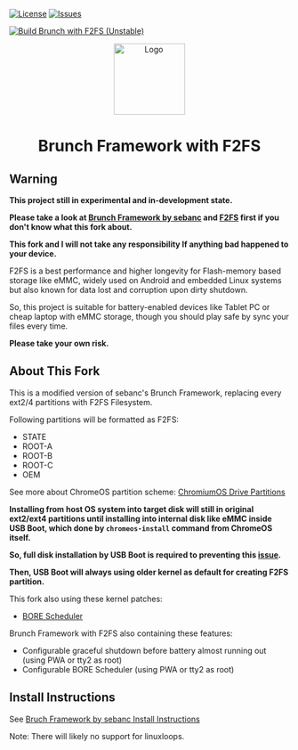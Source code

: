 <div id="top"></div>

<!-- Shields/Logos -->
[![License][license-shield]][license-url]
[![Issues][issues-shield]][issues-url]

[![Build Brunch with F2FS (Unstable)][build-unstable-shield]][build-unstable-url]

<!-- Project Logo -->
<p align="center">
  <a href="https://github.com/NETiSACK/brunch-f2fs" title="Brunch">
   <img src="./Images/decon_icon-512.png" width="128px" alt="Logo"/>
  </a>
</p>
<h1 align="center">Brunch Framework with F2FS</h1>

<!-- Warning -->
## Warning

**This project still in experimental and in-development state.**

**Please take a look at [Brunch Framework by sebanc][bruch-framework] and [F2FS][f2fs] first if you don't know what this fork about.**

**This fork and I will not take any responsibility If anything bad happened to your device.**

F2FS is a best performance and higher longevity for Flash-memory based storage like eMMC, widely used on Android and embedded Linux systems but also known for data lost and corruption upon dirty shutdown.

So, this project is suitable for battery-enabled devices like Tablet PC or cheap laptop with eMMC storage, though you should play safe by sync your files every time.

**Please take your own risk.**

<!-- Project Brief -->
## About This Fork

This is a modified version of sebanc's Brunch Framework, replacing every ext2/4 partitions with F2FS Filesystem.

Following partitions will be formatted as F2FS:
- STATE
- ROOT-A
- ROOT-B
- ROOT-C
- OEM

See more about ChromeOS partition scheme: [ChromiumOS Drive Partitions][chromiumos-drive-partitions]

**Installing from host OS system into target disk will still in original ext2/ext4 partitions until installing into internal disk like eMMC inside USB Boot, which done by `chromeos-install` command from ChromeOS itself.**

**So, full disk installation by USB Boot is required to preventing this [issue][data-corruption-f2fs].**

**Then, USB Boot will always using older kernel as default for creating F2FS partition.**

This fork also using these kernel patches:
- [BORE Scheduler][bore-scheduler]

Brunch Framework with F2FS also containing these features:
- Configurable graceful shutdown before battery almost running out (using PWA or tty2 as root)
- Configurable BORE Scheduler (using PWA or tty2 as root)

## Install Instructions

See [Bruch Framework by sebanc Install Instructions][brunch-framework-install-instructions]

Note: There will likely no support for linuxloops.

<!-- Reference Links -->
<!-- Badges -->
[license-shield]: https://img.shields.io/github/license/NETiSACK/brunch-f2fs?label=License&logo=Github&style=flat-square
[license-url]: ./LICENSE
[issues-shield]: https://img.shields.io/github/issues/NETiSACK/brunch-f2fs?label=Issues&logo=Github&style=flat-square
[issues-url]: https://github.com/NETiSACK/brunch-f2fs/issues
[build-unstable-shield]: https://github.com/NETiSACK/brunch-f2fs/actions/workflows/build-unstable.yml/badge.svg?branch=r138
[build-unstable-url]: https://github.com/NETiSACK/brunch-f2fs/actions/workflows/build-unstable.yml

<!-- Outbound Links -->
[bruch-framework]: https://github.com/sebanc/brunch
[f2fs]: https://en.wikipedia.org/wiki/F2FS
[chromiumos-drive-partitions]: https://chromium.googlesource.com/chromiumos/docs/+/4cc01f100c5fa7c675dce8ad3742f9c00726f506/disk_format.md#drive-partitions
[brunch-framework-install-instructions]: https://github.com/sebanc/brunch#install-instructions
[kernel-compiler-patch]: https://github.com/graysky2/kernel_compiler_patch
[bore-scheduler]: https://github.com/firelzrd/bore-scheduler
[data-corruption-f2fs]: https://bugs.archlinux.org/task/69363
